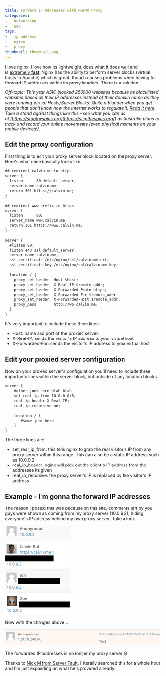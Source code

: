 ```yaml
---
title: Forward IP Addresses with NGINX Proxy
categories:
-   Networking
-   Web
tags:
-   ip address
-   nginx
-   proxy
thumbnail: thumbnail.png
---
```


I love nginx. I love how its lightweight, does what it does well and is [extremely **fast**](http://www.theorganicagency.com/apache-vs-nginx-performance-comparison/). Nginx has the ability to perform server blocks (virtual hosts in Apache) which is great, though causes problems when having to forward IP addresses within its proxy headers. There is a solution.

<!-- more -->

_Off-topic: This year ASIC blocked 250000 websites because its blacklisted websites based on their IP addresses instead of their domain name as they were running Virtual Hosts/Server Blocks! Quite a blunder when you get people that don't know how the Internet works to regulate it. [Read it here](http://www.abc.net.au/news/2014-08-27/asic-accidentally-blocked-250000-websites-ip-address/5701734). Take a stand against things like this - see what you can do at [https://stopthespies.org](https://stopthespies.org/) as Australia plans to track and record your online movements (even physical moments on your mobile devices!)._

## Edit the proxy configuration

First thing is to edit your proxy server block located on the proxy server. Here's what mine basically looks like:

```nginx
## redirect calvin.me to https
server {
  listen      80 default_server;
  server_name calvin.me;
  return 301 https://calvin.me;
}

## redirect www prefix to https
server {
  listen      80;
  server_name www.calvin.me;
  return 301 https://www.calvin.me;
}

server {
  #listen 80;
  listen 443 ssl default_server;
  server_name calvin.me;
  ssl_certificate /etc/nginx/ssl/calvin.me.crt;
  ssl_certificate_key /etc/nginx/ssl/calvin.me.key;

  location / {
    proxy_set_header  Host $host;
    proxy_set_header  X-Real-IP $remote_addr;
    proxy_set_header  X-Forwarded-Proto https;
    proxy_set_header  X-Forwarded-For $remote_addr;
    proxy_set_header  X-Forwarded-Host $remote_addr;
    proxy_pass        http://wp.calvin.me;
  }
}
```

It's very important to include these three lines:

* Host: name and port of the proxied server.
* X-Real-IP: sends the visitor's IP address to your virtual host
* X-Forwarded-For: sends the visitor's IP address to your virtual host

## Edit your proxied server configuration

Now on your proxied server's configuration you'll need to include three importants lines within the server block, but outside of any location blocks.

```nginx
server {
    #other junk here blah blah
    set_real_ip_from 10.0.0.0/8;
    real_ip_header X-Real-IP;
    real_ip_recursive on;

    location / {
       #some junk here
    }
}
```

The three lines are:

* set_real_ip_from: this tells nginx to grab the real visitor's IP from any proxy server within this range. This can also be a static IP address such as 10.0.9.2
* real_ip_header: nginx will pick out the client's IP address from the addresses its given
* real_ip_recursive: the proxy server's IP is replaced by the visitor's IP address

## Example - I'm gonna the forward IP addresses

The reason I posted this was because on this site, comments left by you guys were shown as coming from my proxy server (10.0.9.2), hiding everyone's IP address behind my own proxy server. Take a look

![proxy comments](comments-b4.png)

Now with the changes above...

![comments work](test.png)

The forwarded IP addresses is no longer my proxy server :smile:

Thanks to [Nick M from Server Fault](http://serverfault.com/questions/314574/nginx-real-ip-header-and-x-forwarded-for-seems-wrong). I literally searched this for a whole hour and I'm just expanding on what he's provided already.

